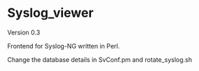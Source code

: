 Syslog_viewer
=============

Version 0.3

Frontend for Syslog-NG written in Perl.

Change the database details in SvConf.pm and rotate_syslog.sh

